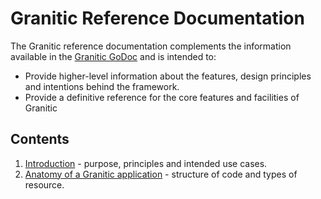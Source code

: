 # Granitic Reference Documentation

The Granitic reference documentation complements the information available in the [Granitic GoDoc](https://godoc.org/github.com/graniticio/granitic) and is intended to:

 * Provide higher-level information about the features, design principles and intentions behind the framework.
 * Provide a definitive reference for the core features and facilities of Granitic
 
 
## Contents

  1. [Introduction](001-introduction.md) - purpose, principles and intended use cases.
  1. [Anatomy of a Granitic application](002-anatomy-of-granitic-app.md) - structure of code and types of resource.
   